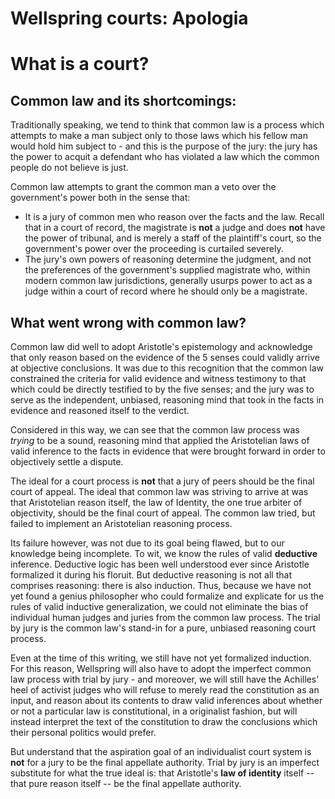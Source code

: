 # Wellspring courts: Apologia

# What is a court?

## Common law and its shortcomings:

Traditionally speaking, we tend to think that common law is a process which attempts to make a man subject only to those laws which his fellow man would hold him subject to - and this is the purpose of the jury: the jury has the power to acquit a defendant who has violated a law which the common people do not believe is just.

Common law attempts to grant the common man a veto over the government's power both in the sense that:
- It is a jury of common men who reason over the facts and the law. Recall that in a court of record, the magistrate is **not** a judge and does **not** have the power of tribunal, and is merely a staff of the plaintiff's court, so the government's power over the proceeding is curtailed severely.
- The jury's own powers of reasoning determine the judgment, and not the preferences of the government's supplied magistrate who, within modern common law jurisdictions, generally usurps power to act as a judge within a court of record where he should only be a magistrate.

## What went wrong with common law?

Common law did well to adopt Aristotle's epistemology and acknowledge that only reason based on the evidence of the 5 senses could validly arrive at objective conclusions. It was due to this recognition that the common law constrained the criteria for valid evidence and witness testimony to that which could be directly testified to by the five senses; and the jury was to serve as the independent, unbiased, reasoning mind that took in the facts in evidence and reasoned itself to the verdict.

Considered in this way, we can see that the common law process was *trying* to be a sound, reasoning mind that applied the Aristotelian laws of valid inference to the facts in evidence that were brought forward in order to objectively settle a dispute.

The ideal for a court process is **not** that a jury of peers should be the final court of appeal. The ideal that common law was striving to arrive at was that Aristotelian reason itself, the law of Identity, the one true arbiter of objectivity, should be the final court of appeal. The common law tried, but failed to implement an Aristotelian reasoning process.

Its failure however, was not due to its goal being flawed, but to our knowledge being incomplete. To wit, we know the rules of valid **deductive** inference. Deductive logic has been well understood ever since Aristotle formalized it during his floruit. But deductive reasoning is not all that comprises reasoning: there is also induction. Thus, because we have not yet found a genius philosopher who could formalize and explicate for us the rules of valid inductive generalization, we could not eliminate the bias of individual human judges and juries from the common law process. The trial by jury is the common law's stand-in for a pure, unbiased reasoning court process.

Even at the time of this writing, we still have not yet formalized induction. For this reason, Wellspring will also have to adopt the imperfect common law process with trial by jury - and moreover, we will still have the Achilles' heel of activist judges who will refuse to merely read the constitution as an input, and reason about its contents to draw valid inferences about whether or not a particular law is constitutional, in a originalist fashion, but will instead interpret the text of the constitution to draw the conclusions which their personal politics would prefer.

But understand that the aspiration goal of an individualist court system is **not** for a jury to be the final appellate authority. Trial by jury is an imperfect substitute for what the true ideal is: that Aristotle's **law of identity** itself -- that pure reason itself -- be the final appellate authority.
